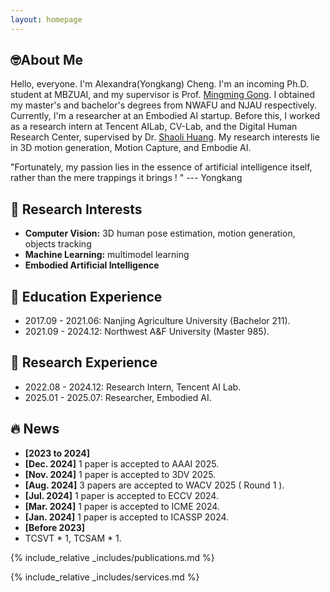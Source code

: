 ```yaml
---
layout: homepage
---
```


## 🤓About Me

Hello, everyone. I'm Alexandra(Yongkang) Cheng. I'm an incoming Ph.D. student at MBZUAI, and my supervisor is Prof. [Mingming Gong](https://scholar.google.com/citations?user=6BmiCJIAAAAJ&hl=zh-CN&oi=ao). I obtained my master's and bachelor's degrees from NWAFU and NJAU respectively. Currently, I'm a researcher at an Embodied AI startup. Before this, I worked as a research intern at Tencent AILab, CV-Lab, and the Digital Human Research Center, supervised by Dr. [Shaoli Huang](https://scholar.google.com/citations?user=o31BPFsAAAAJ). My research interests lie in 3D motion generation, Motion Capture, and Embodie AI. 

"Fortunately, my passion lies in the essence of artificial intelligence itself, rather than the mere trappings it brings ! "           --- Yongkang

## 🎉 Research Interests
- **Computer Vision:** 3D human pose estimation, motion generation, objects tracking
- **Machine Learning:** multimodel learning
- **Embodied Artificial Intelligence**

## 👣 Education Experience
- 2017.09 - 2021.06: Nanjing Agriculture University (Bachelor 211).
- 2021.09 - 2024.12: Northwest A&F University (Master 985).

 
## 👣 Research Experience
- 2022.08 - 2024.12: Research Intern, Tencent AI Lab.
- 2025.01 - 2025.07: Researcher, Embodied AI.

## 🔥 News
- **[2023 to 2024]**
- **[Dec. 2024]** 1 paper is accepted to AAAI 2025. 
- **[Nov. 2024]** 1 paper is accepted to 3DV 2025.
- **[Aug. 2024]** 3 papers are accepted to WACV 2025 ( Round 1 ).
- **[Jul. 2024]** 1 paper is accepted to ECCV 2024.
- **[Mar. 2024]** 1 paper is accepted to ICME 2024.
- **[Jan. 2024]** 1 paper is accepted to ICASSP 2024.
- **[Before 2023]**
- TCSVT * 1, TCSAM * 1.




{% include_relative _includes/publications.md %}

{% include_relative _includes/services.md %}
<center>
<script type="text/javascript" id="clstr_globe" src="//clustrmaps.com/globe.js?d=iuSJ1VKqKr8as2njQGszJOuhLq_EQuzo7ngDdC_UVt4"></script>
</center>
